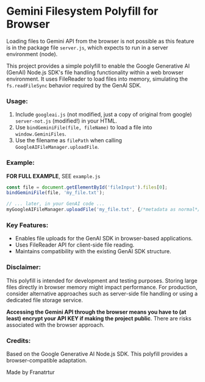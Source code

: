 # Gemini Filesystem Polyfill for Browser

Loading files to Gemini API from the browser is not possible as this feature is in the package file `server.js`, which expects to run in a server environment (node).

This project provides a simple polyfill to enable the Google Generative AI (GenAI) Node.js SDK's file handling functionality within a web browser environment. It uses FileReader to load files into memory, simulating the `fs.readFileSync` behavior required by the GenAI SDK.

### Usage:

1. Include `googleai.js` (not modified, just a copy of original from google) `server-not.js` (modified!) in your HTML.
2. Use `bindGeminiFile(file, fileName)` to load a file into `window.GeminiFiles`.
3. Use the filename as `filePath` when calling `GoogleAIFileManager.uploadFile`.

### Example:

__FOR FULL EXAMPLE__, SEE `example.js`

```javascript
const file = document.getElementById('fileInput').files[0];
bindGeminiFile(file, 'my_file.txt');

// ... later, in your GenAI code ...
myGoogleAIFileManager.uploadFile('my_file.txt', {/*metadata as normal*/});
```

### Key Features:

* Enables file uploads for the GenAI SDK in browser-based applications.
* Uses FileReader API for client-side file reading.
* Maintains compatibility with the existing GenAI SDK structure.

### Disclaimer:

This polyfill is intended for development and testing purposes.  Storing large files directly in browser memory might impact performance. For production, consider alternative approaches such as server-side file handling or using a dedicated file storage service.

__Accessing the Gemini API through the browser means you have to (at least) encrypt your API KEY if making the project public__. There are risks associated with the browser approach.

### Credits:

Based on the Google Generative AI Node.js SDK.  This polyfill provides a browser-compatible adaptation.

Made by Franatrtur